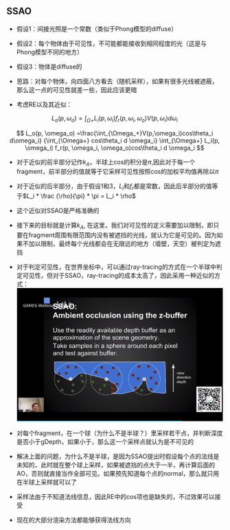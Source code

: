 ## SSAO

- 假设1：间接光照是一个常数（类似于Phong模型的diffuse）
- 假设2：每个物体由于可见性，不可能都能接收到相同程度的光（这是与Phong模型不同的地方）
- 假设3：物体是diffuse的

- 思路：对每个物体，向四面八方看去（随机采样），如果有很多光线被遮蔽，那么这一点的可见性就差一些，因此应该更暗

- 考虑RE以及其近似：

$$
L_o(p, \omega_o) = \int_{\Omega+} L_i(p, \omega_i) f_r(p, \omega_i, \omega_o)V(p, \omega_i) d \omega_i
$$

$$
L_o(p, \omega_o) =\frac{\int_{\Omega_+}V(p,\omega_i)cos\theta_i d\omega_i} {\int_{\Omega+} cos\theta_i d \omega_i} \int_{\Omega+} L_i(p, \omega_i) f_r(p, \omega_i, \omega_o)cos\theta_i d \omega_i
$$

- 对于近似的前半部分记作$k_A$，半球上cos的积分是$\pi$,因此对于每一个fragment，前半部分的值就等于它采样可见性按照cos的加权平均值再除以$\pi$
- 对于近似的后半部分，由于假设1和3，$L_i$和$f_r$都是常数，因此后半部分的值等于$L_i * \frac {\rho}{\pi} * \pi  = L_i * \rho$

- 这个近似对SSAO是严格准确的


- 接下来的目标就是计算$k_A$, 在这里，我们对可见性的定义需要加以限制，即只要在fragment周围有限范围内没有被遮挡的光线，就认为它是可见的。因为如果不加以限制，最终每个光线都会在无限远的地方（墙壁，天空）被判定为遮挡
- 对于判定可见性，在世界坐标中，可以通过ray-tracing的方式在一个半球中判定可见性，但对于SSAO，ray-tracing的成本太高了，因此采用一种近似的方式：
![avator](../pictures/GAMES202/SSAO-1.png)
- 对每个fragment，在一个球（为什么不是半球？）里采样若干点，并判断深度是否小于gDepth，如果小于，那么这一个采样点就认为是不可见的
- 解决上面的问题，为什么不是半球，是因为SSAO提出时假设每个点的法线是未知的，此时就在整个球上采样，如果被遮挡的点大于一半，再计算后面的AO，否则就直接当作全部可见。如果预先知道每个点的normal，那么就只用在半球上采样就可以了
- 采样法由于不知道法线信息，因此RE中的cos项也是缺失的，不过效果可以接受
- 现在的大部分渲染方法都能够获得法线方向